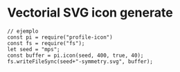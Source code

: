 # Vectorial SVG icon generate



```
// ejemplo
const pi = require("profile-icon")
const fs = require("fs");
let seed = "mps";
const buffer = pi.icon(seed, 400, true, 40);
fs.writeFileSync(seed+"-symmetry.svg", buffer);

```
